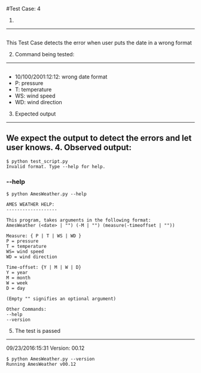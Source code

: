 #Test Case: 4

1.
-----------------------------------------
```os.system('python AmesWeather.py 10/100/2001:12:12 P T WS WD')
```
This Test Case detects the error when user puts the date in a wrong format

2. Command being tested:
---------------------------------------
``` 10/100/2001:12:12 P T WS WD
```
  * 10/100/2001:12:12: wrong date format
  * P: pressure
  * T: temperature
  * WS: wind speed
  * WD: wind direction

3. Expected output
---------------------------------
We expect the output to detect the errors and let user knows.
4. Observed output:
-----------------------------------
```
$ python test_script.py
Invalid format. Type --help for help.
```
### --help
```
$ python AmesWeather.py --help

AMES WEATHER HELP:
-------------------

This program, takes arguments in the following format:
AmesWeather (<date> | "") (-M | "") (measure(-timeoffset | ""))

Measure: { P | T | WS | WD }
P = pressure
T = temperature
WS= wind speed
WD = wind direction

Time-offset: {Y | M | W | D}
Y = year
M = month
W = week
D = day

(Empty "" signifies an optional argument)

Other Commands:
--help
--version
```

5. The test is passed
------------------------------------
09/23/2016:15:31
Version: 00.12
```
$ python AmesWeather.py --version
Running AmesWeather v00.12
```
